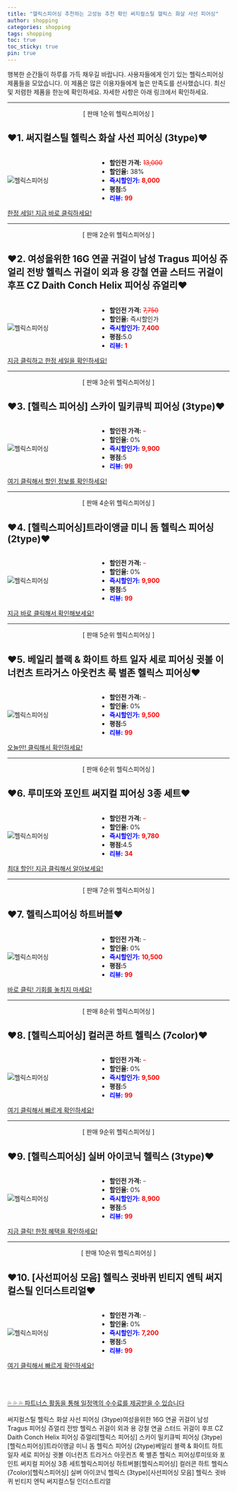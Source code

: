 ```yaml
---
title: "헬릭스피어싱 추천하는 고성능 추천 확인 써지컬스틸 헬릭스 화살 사선 피어싱"
author: shopping
categories: shopping
tags: shopping
toc: true
toc_sticky: true
pin: true
---
```

행복한 순간들이 하루를 가득 채우길 바랍니다. 사용자들에게 인기 있는 헬릭스피어싱 제품들을 모았습니다. 이 제품은 많은 이용자들에게 높은 만족도를 선사했습니다. 최신 및 저렴한 제품을 한눈에 확인하세요. 자세한 사항은 아래 링크에서 확인하세요.

---
<p class="toplist" style="margin: 0 auto; display: block; width: fit-content;">[ 판매 1순위 헬릭스피어싱 ]</p>

<h2><strong>❤️1. 써지컬스틸 헬릭스 화살 사선 피어싱 (3type)❤️</strong></h2>

<div style="display: flex; align-items: center;">
    <div style="flex: 0.4;">
        <img src="https://thumbnail10.coupangcdn.com/thumbnails/remote/230x230ex/image/vendor_inventory/0cf2/bd55727510dd1df432412773ad8ea9fb32bef2794becd45fc3a3ae16fada.png" alt="헬릭스피어싱" style="max-width: 100%;">
    </div>
    <div style="flex: 0.6; margin-left: 10px;">
        <ul>
            <li><strong>할인전 가격:</strong> <del style="color: red;">13,000</del></li>
            <li><strong>할인율:</strong> 38%</li>
            <li><span style='color:blue'><strong>즉시할인가:</strong></span> <span style='color:red'><strong>8,000</strong></span></li>
            <li><strong>평점:</strong>5</li>
            <li><span style='color:blue'><strong>리뷰:</strong></span> <span style='color:red'><strong>99</strong></span></li>
        </ul>
    </div>
</div>
<div class="center">
    <a href="https://selin100587001.github.io?lptag=AF9450613&subid=githubio&pageKey=8234723934&traceid=V0-153&itemId=23703450259&vendorItemId=90728479494" class="myButton">
        한정 세일! 지금 바로 클릭하세요!
    </a>
</div>


---
<p class="toplist" style="margin: 0 auto; display: block; width: fit-content;">[ 판매 2순위 헬릭스피어싱 ]</p>

<h2><strong>❤️2. 여성을위한 16G 연골 귀걸이 남성 Tragus 피어싱 쥬얼리 전방 헬릭스 귀걸이 외과 용 강철 연골 스터드 귀걸이 후프 CZ Daith Conch Helix 피어싱 쥬얼리❤️</strong></h2>

<div style="display: flex; align-items: center;">
    <div style="flex: 0.4;">
        <img src="https://thumbnail9.coupangcdn.com/thumbnails/remote/230x230ex/image/vendor_inventory/83e2/dcb81d4ee7c0619111f61a7c8b531cd5aedd1e33e218964a3e94615eed15.jpg" alt="헬릭스피어싱" style="max-width: 100%;">
    </div>
    <div style="flex: 0.6; margin-left: 10px;">
        <ul>
            <li><strong>할인전 가격:</strong> <del style="color: red;">7,750</del></li>
            <li><strong>할인율:</strong> 즉시할인가</li>
            <li><span style='color:blue'><strong>즉시할인가:</strong></span> <span style='color:red'><strong>7,400</strong></span></li>
            <li><strong>평점:</strong>5.0</li>
            <li><span style='color:blue'><strong>리뷰:</strong></span> <span style='color:red'><strong>1</strong></span></li>
        </ul>
    </div>
</div>
<div class="center">
    <a href="https://selin100587001.github.io?lptag=AF9450613&subid=githubio&pageKey=8048616805&traceid=V0-153&itemId=22566053962&vendorItemId=89607940646" class="myButton">
        지금 클릭하고 한정 세일을 확인하세요!
    </a>
</div>


---
<p class="toplist" style="margin: 0 auto; display: block; width: fit-content;">[ 판매 3순위 헬릭스피어싱 ]</p>

<h2><strong>❤️3. [헬릭스 피어싱] 스카이 밀키큐빅 피어싱 (3type)❤️</strong></h2>

<div style="display: flex; align-items: center;">
    <div style="flex: 0.4;">
        <img src="https://thumbnail7.coupangcdn.com/thumbnails/remote/230x230ex/image/vendor_inventory/0d1b/7f60f62c90f691b3352840f59d1443d39218f107b54be3b8ce9f9c894356.jpeg" alt="헬릭스피어싱" style="max-width: 100%;">
    </div>
    <div style="flex: 0.6; margin-left: 10px;">
        <ul>
            <li><strong>할인전 가격:</strong> <del style="color: red;">-</del></li>
            <li><strong>할인율:</strong> 0%</li>
            <li><span style='color:blue'><strong>즉시할인가:</strong></span> <span style='color:red'><strong>9,900</strong></span></li>
            <li><strong>평점:</strong>5</li>
            <li><span style='color:blue'><strong>리뷰:</strong></span> <span style='color:red'><strong>99</strong></span></li>
        </ul>
    </div>
</div>
<div class="center">
    <a href="https://selin100587001.github.io?lptag=AF9450613&subid=githubio&pageKey=7766667309&traceid=V0-153&itemId=20957054402&vendorItemId=88022802640" class="myButton">
        여기 클릭해서 할인 정보를 확인하세요!
    </a>
</div>


---
<p class="toplist" style="margin: 0 auto; display: block; width: fit-content;">[ 판매 4순위 헬릭스피어싱 ]</p>

<h2><strong>❤️4. [헬릭스피어싱]트라이앵글 미니 돔 헬릭스 피어싱 (2type)❤️</strong></h2>

<div style="display: flex; align-items: center;">
    <div style="flex: 0.4;">
        <img src="https://thumbnail7.coupangcdn.com/thumbnails/remote/230x230ex/image/vendor_inventory/8d90/de881d6a1a78944ed6fbf8ae6347608913b43ecd11829d76d5bab6533608.jpeg" alt="헬릭스피어싱" style="max-width: 100%;">
    </div>
    <div style="flex: 0.6; margin-left: 10px;">
        <ul>
            <li><strong>할인전 가격:</strong> <del style="color: red;">-</del></li>
            <li><strong>할인율:</strong> 0%</li>
            <li><span style='color:blue'><strong>즉시할인가:</strong></span> <span style='color:red'><strong>9,900</strong></span></li>
            <li><strong>평점:</strong>5</li>
            <li><span style='color:blue'><strong>리뷰:</strong></span> <span style='color:red'><strong>99</strong></span></li>
        </ul>
    </div>
</div>
<div class="center">
    <a href="https://selin100587001.github.io?lptag=AF9450613&subid=githubio&pageKey=7766685905&traceid=V0-153&itemId=20957164703&vendorItemId=88022818487" class="myButton">
        지금 바로 클릭해서 확인해보세요!
    </a>
</div>


---
<p class="toplist" style="margin: 0 auto; display: block; width: fit-content;">[ 판매 5순위 헬릭스피어싱 ]</p>

<h2><strong>❤️5. 베일리 블랙 & 화이트 하트 일자 세로 피어싱 귓볼 이너컨츠 트라거스 아웃컨츠 룩 별존 헬릭스 피어싱❤️</strong></h2>

<div style="display: flex; align-items: center;">
    <div style="flex: 0.4;">
        <img src="https://thumbnail9.coupangcdn.com/thumbnails/remote/230x230ex/image/vendor_inventory/aea0/647ba8a78dc6f59150a98f99e945daac8ced9d3f612f873e5b6dfd77c8fd.jpeg" alt="헬릭스피어싱" style="max-width: 100%;">
    </div>
    <div style="flex: 0.6; margin-left: 10px;">
        <ul>
            <li><strong>할인전 가격:</strong> <del style="color: red;">-</del></li>
            <li><strong>할인율:</strong> 0%</li>
            <li><span style='color:blue'><strong>즉시할인가:</strong></span> <span style='color:red'><strong>9,500</strong></span></li>
            <li><strong>평점:</strong>5</li>
            <li><span style='color:blue'><strong>리뷰:</strong></span> <span style='color:red'><strong>99</strong></span></li>
        </ul>
    </div>
</div>
<div class="center">
    <a href="https://selin100587001.github.io?lptag=AF9450613&subid=githubio&pageKey=7984556881&traceid=V0-153&itemId=22170334858&vendorItemId=89216737871" class="myButton">
        오늘만! 클릭해서 확인하세요!
    </a>
</div>


---
<p class="toplist" style="margin: 0 auto; display: block; width: fit-content;">[ 판매 6순위 헬릭스피어싱 ]</p>

<h2><strong>❤️6. 루미또와 포인트 써지컬 피어싱 3종 세트❤️</strong></h2>

<div style="display: flex; align-items: center;">
    <div style="flex: 0.4;">
        <img src="https://thumbnail8.coupangcdn.com/thumbnails/remote/230x230ex/image/vendor_inventory/e9f0/4a67b721173fa33c9bc1c79f980574f6a71f5931f9b07541f13a1e8d202c.jpg" alt="헬릭스피어싱" style="max-width: 100%;">
    </div>
    <div style="flex: 0.6; margin-left: 10px;">
        <ul>
            <li><strong>할인전 가격:</strong> <del style="color: red;">-</del></li>
            <li><strong>할인율:</strong> 0%</li>
            <li><span style='color:blue'><strong>즉시할인가:</strong></span> <span style='color:red'><strong>9,780</strong></span></li>
            <li><strong>평점:</strong>4.5</li>
            <li><span style='color:blue'><strong>리뷰:</strong></span> <span style='color:red'><strong>34</strong></span></li>
        </ul>
    </div>
</div>
<div class="center">
    <a href="https://selin100587001.github.io?lptag=AF9450613&subid=githubio&pageKey=7910333549&traceid=V0-153&itemId=21703145374&vendorItemId=88840397757" class="myButton">
        최대 할인! 지금 클릭해서 알아보세요!
    </a>
</div>


---
<p class="toplist" style="margin: 0 auto; display: block; width: fit-content;">[ 판매 7순위 헬릭스피어싱 ]</p>

<h2><strong>❤️7. 헬릭스피어싱 하트버블❤️</strong></h2>

<div style="display: flex; align-items: center;">
    <div style="flex: 0.4;">
        <img src="https://thumbnail7.coupangcdn.com/thumbnails/remote/230x230ex/image/vendor_inventory/1c41/2c16cd38c7ffc10552e8351a858f8444bfd0385c9a5be2268019041cb18e.jpeg" alt="헬릭스피어싱" style="max-width: 100%;">
    </div>
    <div style="flex: 0.6; margin-left: 10px;">
        <ul>
            <li><strong>할인전 가격:</strong> <del style="color: red;">-</del></li>
            <li><strong>할인율:</strong> 0%</li>
            <li><span style='color:blue'><strong>즉시할인가:</strong></span> <span style='color:red'><strong>10,500</strong></span></li>
            <li><strong>평점:</strong>5</li>
            <li><span style='color:blue'><strong>리뷰:</strong></span> <span style='color:red'><strong>99</strong></span></li>
        </ul>
    </div>
</div>
<div class="center">
    <a href="https://selin100587001.github.io?lptag=AF9450613&subid=githubio&pageKey=6649333033&traceid=V0-153&itemId=15230169281&vendorItemId=82451041049" class="myButton">
        바로 클릭! 기회를 놓치지 마세요!
    </a>
</div>


---
<p class="toplist" style="margin: 0 auto; display: block; width: fit-content;">[ 판매 8순위 헬릭스피어싱 ]</p>

<h2><strong>❤️8. [헬릭스피어싱] 컬러콘 하트 헬릭스 (7color)❤️</strong></h2>

<div style="display: flex; align-items: center;">
    <div style="flex: 0.4;">
        <img src="https://thumbnail8.coupangcdn.com/thumbnails/remote/230x230ex/image/vendor_inventory/d48c/074162e4fe059387b6276d7d941271b34a4a64be7705af6ae1e34208a364.jpeg" alt="헬릭스피어싱" style="max-width: 100%;">
    </div>
    <div style="flex: 0.6; margin-left: 10px;">
        <ul>
            <li><strong>할인전 가격:</strong> <del style="color: red;">-</del></li>
            <li><strong>할인율:</strong> 0%</li>
            <li><span style='color:blue'><strong>즉시할인가:</strong></span> <span style='color:red'><strong>9,500</strong></span></li>
            <li><strong>평점:</strong>5</li>
            <li><span style='color:blue'><strong>리뷰:</strong></span> <span style='color:red'><strong>99</strong></span></li>
        </ul>
    </div>
</div>
<div class="center">
    <a href="https://selin100587001.github.io?lptag=AF9450613&subid=githubio&pageKey=7766679431&traceid=V0-153&itemId=20957120920&vendorItemId=88022774125" class="myButton">
        여기 클릭해서 빠르게 확인하세요!
    </a>
</div>


---
<p class="toplist" style="margin: 0 auto; display: block; width: fit-content;">[ 판매 9순위 헬릭스피어싱 ]</p>

<h2><strong>❤️9. [헬릭스피어싱] 실버 아이코닉 헬릭스 (3type)❤️</strong></h2>

<div style="display: flex; align-items: center;">
    <div style="flex: 0.4;">
        <img src="https://thumbnail10.coupangcdn.com/thumbnails/remote/230x230ex/image/vendor_inventory/288e/63066e2451c12262961de0cff2bd2326528f6830893d09896f012497a270.jpeg" alt="헬릭스피어싱" style="max-width: 100%;">
    </div>
    <div style="flex: 0.6; margin-left: 10px;">
        <ul>
            <li><strong>할인전 가격:</strong> <del style="color: red;">-</del></li>
            <li><strong>할인율:</strong> 0%</li>
            <li><span style='color:blue'><strong>즉시할인가:</strong></span> <span style='color:red'><strong>8,900</strong></span></li>
            <li><strong>평점:</strong>5</li>
            <li><span style='color:blue'><strong>리뷰:</strong></span> <span style='color:red'><strong>99</strong></span></li>
        </ul>
    </div>
</div>
<div class="center">
    <a href="https://selin100587001.github.io?lptag=AF9450613&subid=githubio&pageKey=7766679243&traceid=V0-153&itemId=20957119867&vendorItemId=88022773787" class="myButton">
        지금 클릭! 한정 혜택을 확인하세요!
    </a>
</div>


---
<p class="toplist" style="margin: 0 auto; display: block; width: fit-content;">[ 판매 10순위 헬릭스피어싱 ]</p>

<h2><strong>❤️10. [사선피어싱 모음] 헬릭스 귓바퀴 빈티지 엔틱 써지컬스틸 인더스트리얼❤️</strong></h2>

<div style="display: flex; align-items: center;">
    <div style="flex: 0.4;">
        <img src="https://thumbnail10.coupangcdn.com/thumbnails/remote/230x230ex/image/vendor_inventory/5e10/1f8c11533da83a5237764a96bdcc76dd21df5c2181575e1c02c89ea03a67.jpg" alt="헬릭스피어싱" style="max-width: 100%;">
    </div>
    <div style="flex: 0.6; margin-left: 10px;">
        <ul>
            <li><strong>할인전 가격:</strong> <del style="color: red;">-</del></li>
            <li><strong>할인율:</strong> 0%</li>
            <li><span style='color:blue'><strong>즉시할인가:</strong></span> <span style='color:red'><strong>7,200</strong></span></li>
            <li><strong>평점:</strong>5</li>
            <li><span style='color:blue'><strong>리뷰:</strong></span> <span style='color:red'><strong>99</strong></span></li>
        </ul>
    </div>
</div>
<div class="center">
    <a href="https://selin100587001.github.io?lptag=AF9450613&subid=githubio&pageKey=7704568030&traceid=V0-153&itemId=20636961274&vendorItemId=87710594804" class="myButton">
        여기 클릭해서 빠르게 확인하세요!
    </a>
</div>

<br><br><br>[💦 💦 💦 파트너스 활동을 통해 일정액의 수수료를 제공받을 수 있습니다](https://link.coupang.com/a/bcpT2c)<br><br>써지컬스틸 헬릭스 화살 사선 피어싱 (3type)여성을위한 16G 연골 귀걸이 남성 Tragus 피어싱 쥬얼리 전방 헬릭스 귀걸이 외과 용 강철 연골 스터드 귀걸이 후프 CZ Daith Conch Helix 피어싱 쥬얼리[헬릭스 피어싱] 스카이 밀키큐빅 피어싱 (3type)[헬릭스피어싱]트라이앵글 미니 돔 헬릭스 피어싱 (2type)베일리 블랙 & 화이트 하트 일자 세로 피어싱 귓볼 이너컨츠 트라거스 아웃컨츠 룩 별존 헬릭스 피어싱루미또와 포인트 써지컬 피어싱 3종 세트헬릭스피어싱 하트버블[헬릭스피어싱] 컬러콘 하트 헬릭스 (7color)[헬릭스피어싱] 실버 아이코닉 헬릭스 (3type)[사선피어싱 모음] 헬릭스 귓바퀴 빈티지 엔틱 써지컬스틸 인더스트리얼